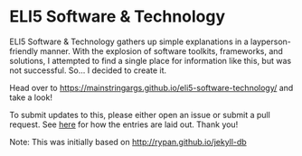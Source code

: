 # ELI5 Software & Technology
ELI5 Software &amp; Technology gathers up simple explanations in a layperson-friendly manner.  With the explosion of software toolkits, frameworks, and solutions, I attempted to find a single place for information like this, but was not successful.  So... I decided to create it.

Head over to https://mainstringargs.github.io/eli5-software-technology/ and take a look!

To submit updates to this, please either open an issue or submit a pull request.  See [here](https://github.com/mainstringargs/eli5-software-technology/tree/master/_posts) for how the entries are laid out. Thank you!

Note:  This was initially based on http://rypan.github.io/jekyll-db
